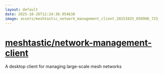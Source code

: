 ```yaml
---
layout: default
date: 2025-10-26T12:24:30.954638
image: assets/meshtastic_network_management_client_20251025_050906_725_20251025_101417_40d8cd--20251025T121439709--cropped.png
---
```


# [meshtastic/network-management-client](https://github.com/meshtastic/network-management-client/)

A desktop client for managing large-scale mesh networks
